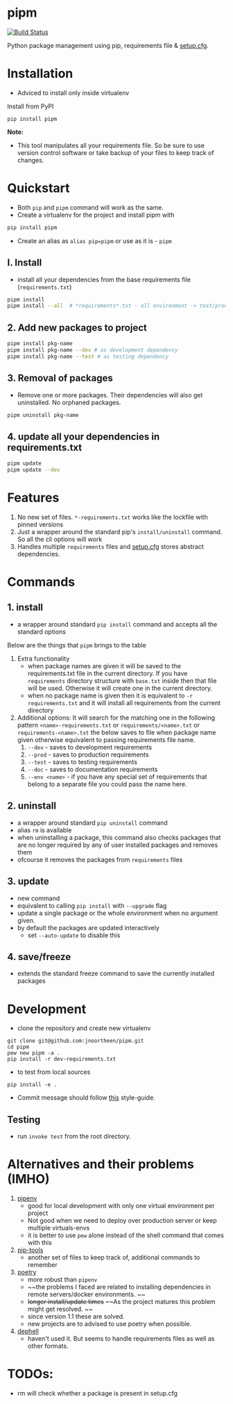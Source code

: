 # pipm

[![Build Status](https://travis-ci.com/jnoortheen/pipm.svg?branch=master)](https://travis-ci.com/jnoortheen/pipm)

Python package management using pip, requirements file & [setup.cfg](https://setuptools.pypa.io/en/latest/userguide/declarative_config.html).


# Installation

- Adviced to install only inside virtualenv

Install from PyPI

```
pip install pipm
```

**Note:**
- This tool manipulates all your requirements file. So be sure to use version control software or take backup of your files to keep track of changes.

# Quickstart

- Both `pip` and `pipm` command will work as the same.
- Create a virtualenv for the project and install pipm with 
```sh
pip install pipm
``` 
- Create an alias as `alias pip=pipm` or use as it is - `pipm`

## I. Install

- install all your dependencies from the base requirements file (`requirements.txt`)
```sh
pipm install
pipm install --all  # *requirements*.txt - all environment -> test/prod/dev
```

## 2. Add new packages to project
```sh
pipm install pkg-name
pipm install pkg-name --dev # as development dependency
pipm install pkg-name --test # as testing dependency
```

## 3. Removal of packages
- Remove one or more packages. Their dependencies will also get uninstalled. No orphaned packages. 
```sh
pipm uninstall pkg-name
```

## 4. update all your dependencies in requirements.txt
```sh
pipm update
pipm update --dev
```

# Features

1. No new set of files. `*-requirements.txt` works like the lockfile with pinned versions 
2. Just a wrapper around the standard pip's `install/uninstall` command. So all the cli options will work
3. Handles multiple `requirements` files
  and [setup.cfg](https://setuptools.pypa.io/en/latest/userguide/declarative_config.html) stores abstract dependencies.


# Commands

## 1. install
 - a wrapper around standard `pip install` command and accepts all the standard options

 Below are the things that `pipm` brings to the table

1. Extra functionality
    - when package names are given it will be saved to the requirements.txt file in the current directory.
    If you have `requirements` directory structure with `base.txt` inside then that file will be used. Otherwise it
    will create one in the current directory.
    - when no package name is given then it is equivalent to `-r requirements.txt` and it will install all requirements
    from the current directory
2. Additional options:
    It will search for the matching one in the following pattern `<name>-requirements.txt` or
    `requirements/<name>.txt` or `requirements-<name>.txt`
    the below saves to file when package name given otherwise equivalent to passing requirements file name.
   1. `--dev` - saves to development requirements
   2. `--prod` - saves to production requirements
   3. `--test` - saves to  testing requirements
   4. `--doc` - saves to  documentation requirements
   5. `--env <name>` - if you have any special set of requirements that belong to a separate file you could pass the name here.


## 2. uninstall 
 - a wrapper around standard `pip uninstall` command
 - alias `rm` is available
 - when uninstalling a package, this command also checks packages that are no longer required by any of user installed
 packages and removes them
 - ofcourse it removes the packages from `requirements` files

## 3. update
 - new command
 - equivalent to calling `pip install` with `--upgrade` flag
 - update a single package or the whole environment when no argument given.
 - by default the packages are updated interactively
     - set `--auto-update` to disable this

## 4. save/freeze
 - extends the standard freeze command to save the currently installed packages

# Development
- clone the repository and create new virtualenv

```
git clone git@github.com:jnoortheen/pipm.git
cd pipm
pew new pipm -a .
pip install -r dev-requirements.txt
```

-  to test from local sources
```
pip install -e .
```

- Commit message should follow [this](https://udacity.github.io/git-styleguide/) style-guide.

## Testing

- run `invoke test` from the root directory.


# Alternatives and their problems (IMHO)

1. [pipenv](https://docs.pipenv.org/)
    - good for local development with only one virtual environment per project
    - Not good when we need to deploy over production server or keep multiple virtuals-envs
    - it is better to use `pew` alone instead of the shell command that comes with this
2. [pip-tools](https://github.com/jazzband/pip-tools)
    - another set of files to keep track of, additional commands to remember
3. [poetry](https://github.com/sdispater/poetry) 
    - more robust than `pipenv`
    - ~~the problems I faced are related to installing dependencies in remote servers/docker environments. ~~
    - ~~longer install/update times~~
    ~~As the project matures this problem might get resolved. ~~
    - since version 1.1 these are solved. 
    - new projects are to advised to use poetry when possible.
4. [dephell](https://github.com/dephell/dephell)
    - haven't used it. But seems to handle requirements files as well as other formats.

# TODOs:

 - rm will check whether a package is present in setup.cfg
